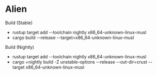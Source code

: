 # Alien

Build (Stable)

- rustup target add --toolchain nightly x86_64-unknown-linux-musl
- cargo build --release --target=x86_64-unknown-linux-musl

Build (Nightly)

- rustup target add --toolchain nightly x86_64-unknown-linux-musl
- cargo +nightly build -Z unstable-options --release --out-dir=crust --target
  x86_64-unknown-linux-musl
